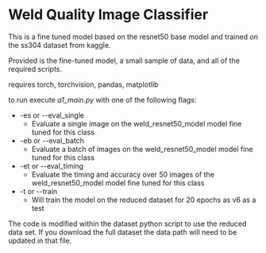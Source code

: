# Weld Quality Image Classifier

This is a fine tuned model based on the resnet50 base model and trained on the ss304 dataset from kaggle.

Provided is the fine-tuned model, a small sample of data, and all of the required scripts.

requires torch, torchvision, pandas, matplotlib

to run execute *a1_main.py* with one of the following flags:
* -es or --eval_single
    * Evaluate a single image on the weld_resnet50_model model fine tuned for this class
* -eb or --eval_batch
    * Evaluate a batch of images on the weld_resnet50_model model fine tuned for this class
* -et or --eval_timing
    * Evaluate the timing and accuracy over 50 images of the weld_resnet50_model model fine tuned for this class
* -t or --train
    * Will train the model on the reduced dataset for 20 epochs as v6 as a test

The code is modified within the dataset python script to use the reduced data set. If you download the full dataset the data path will need to be updated in that file.